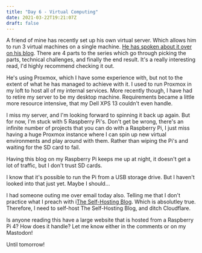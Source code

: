```yaml
---
title: "Day 6 - Virtual Computing"
date: 2021-03-22T19:21:07Z
draft: false
---
```


A friend of mine has recently set up his own virtual server. Which allows him to run 3 virtual machines on a single machine. [He has spoken about it over on his blog](https://www.pietersartain.com/post/2020-08-05-personal-virtual-computing-i/). There are 4 parts to the series which go through picking the parts, technical challenges, and finally the end result. It's a really interesting read, I'd highly recommend checking it out.

He's using Proxmox, which I have some experience with, but not to the extent of what he has managed to achieve with it. I used to run Proxmox in my loft to host all of my internal services. More recently though, I have had to retire my server to be my desktop machine. Requirements became a little more resource intensive, that my Dell XPS 13 couldn't even handle. 

I miss my server, and I'm looking forward to spinning it back up again. But for now, I'm stuck with 5 Raspberry Pi's. Don't get be wrong, there's an infinite number of projects that you can do with a Raspberry Pi, I just miss having a huge Proxmox instance where I can spin up new virtual environments and play around with them. Rather than wiping the Pi's and waiting for the SD card to fail.

Having this blog on my Raspberry Pi keeps me up at night, it doesn't get a lot of traffic, but I don't trust SD cards.

I know that it's possible to run the Pi from a USB storage drive. But I haven't looked into that just yet. Maybe I should...

I had someone outing me over email today also. Telling me that I don't practice what I preach with i[The Self-Hosting Blog](https://theselfhostingblog.com). Which is absolutley true. Therefore, I need to self-host The Self-Hosting Blog, and ditch Cloudflare.

Is anyone reading this have a large website that is hosted from a Raspberry Pi 4? How does it handle? Let me know either in the comments or on my Mastodon!

Until tomorrow!
